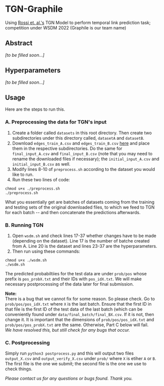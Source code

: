 # TGN-Graphile
Using <a href="https://github.com/twitter-research/tgn">Rossi et. al.'s</a> TGN Model to perform temporal link prediction task; competition under WSDM 2022 (Graphile is our team name)

## Abstract
<i>[to be filled soon...]</i>

## Hyperparameters
<i>[to be filled soon...]</i>

## Usage
Here are the steps to run this.

### A. Preprocessing the data for TGN's input
1) Create a folder called ```datasets``` in this root directory. Then create two subdirectories under this directory called, ```datasetA``` and ```datasetB```.
2) Download ```edges_train_A.csv``` and ```edges_train_B.csv``` <a href="https://www.dgl.ai/WSDM2022-Challenge/">here</a> and place them in the respective subdirectories. Do the same for ```final_input_A.csv``` and ```final_input_B.csv``` (note that you may need to rename the downloaded files if necessary); the ```initial_input_A.csv``` and ```initial_input_B.csv``` as well.
3) Modify lines 8-10 of ```preprocess.sh``` according to the dataset you would like to run.
4) Run these two lines of code:
```
chmod u+x ./preprocess.sh
./preprocess.sh
```
What you essentially get are batches of datasets coming from the training and testing sets of the original downloaded files, to which we feed to TGN for each batch -- and then concatenate the predictions afterwards.

### B. Running TGN
1) Open ```wsdm.sh``` and check lines 17-37 whether changes have to be made (depending on the dataset). Line 17 is the number of batche created from A. Line 20 is the dataset and lines 23-37 are the hyperparameters.
2) Then run using these commands:
```
chmod u+x ./wsdm.sh
./wsdm.sh
```
The predicted probabiltiies for the test data are under ```prob/pos``` whose prefix is ```pos_probX.txt``` and their IDs with ```pos_idX.txt```. We will make necessary postprocessing of the data later for final submission.

<b>Note:</b> <br>
There is a bug that we cannot fix for some reason. So please check. Go to ```prob/pos/pos_idX.txt``` where ```X``` is the last batch. Ensure that the first ID in that file is the first ID of the test data of the last batch (which can be conveniently found under ```data/final_batch/final_BX.csv```. If it is not, then change it. It is important that the dimensions of ```prob/pos/pos_idX.txt``` and ```prob/pos/pos_probX.txt``` are the same. Otherwise, Part C below will fail. <br>
<i>We have resolved this, but still check for any bugs that occur.</i>

### C. Postprocessing
Simply run ```python3 postprocess.py``` and this will output two files ```output_X.csv``` and ```output_verify_X.csv``` under ```prob/``` where ```X``` is etiher ```A``` or ```B```. The first file is the one we submit; the second file is the one we use to check things.

<i>Please contact us for any questions or bugs found. Thank you.</i> 

